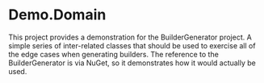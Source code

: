 # Demo.Domain #

This project provides a demonstration for the BuilderGenerator project. A simple series of inter-related classes that should be used to exercise all of the edge cases when generating builders. The reference to the BuilderGenerator is via NuGet, so it demonstrates how it would actually be used.